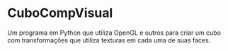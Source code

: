 # CuboCompVisual
 Um programa em Python que utiliza OpenGL e outros para criar um cubo com transformações que utiliza texturas em cada uma de suas faces.
